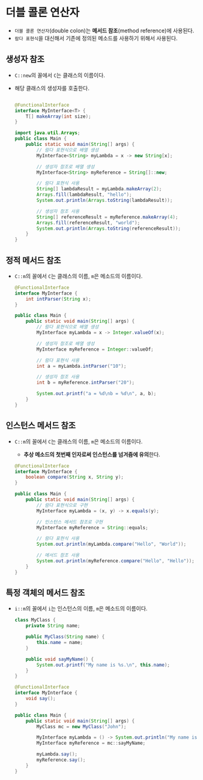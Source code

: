 # 더블 콜론 연산자

- `더블 콜론 연산자`(double colon)는 **메서드 참조**(method reference)에 사용된다.
- `람다 표현식`을 대신해서 기존에 정의된 메소드를 사용하기 위해서 사용된다.

## 생성자 참조

- `C::new`의 꼴에서 `C`는 클래스의 이름이다.
- 해당 클래스의 생성자를 호출한다.

  ```java

  @FunctionalInterface
  interface MyInterface<T> {
      T[] makeArray(int size);
  }
  ```

  ```java
  import java.util.Arrays;
  public class Main {
      public static void main(String[] args) {
          // 람다 표현식으로 배열 생성
          MyInterface<String> myLambda = x -> new String[x];

          // 생성자 참조로 배열 생성
          MyInterface<String> myReference = String[]::new;

          // 람다 표현식 사용
          String[] lambdaResult = myLambda.makeArray(2);
          Arrays.fill(lambdaResult, "hello");
          System.out.println(Arrays.toString(lambdaResult));

          // 생성자 참조 사용
          String[] referenceResult = myReference.makeArray(4);
          Arrays.fill(referenceResult, "world");
          System.out.println(Arrays.toString(referenceResult));
      }
  }
  ```

## 정적 메서드 참조

- `C::m`의 꼴에서 `C`는 클래스의 이름, `m`은 메소드의 이름이다.

  ```java
  @FunctionalInterface
  interface MyInterface {
      int intParser(String x);
  }
  ```

  ```java
  public class Main {
      public static void main(String[] args) {
          // 람다 표현식으로 배열 생성
          MyInterface myLambda = x -> Integer.valueOf(x);

          // 생성자 참조로 배열 생성
          MyInterface myReference = Integer::valueOf;

          // 람다 표현식 사용
          int a = myLambda.intParser("10");

          // 생성자 참조 사용
          int b = myReference.intParser("20");

          System.out.printf("a = %d\nb = %d\n", a, b);
      }
  }
  ```

## 인스턴스 메서드 참조

- `C::m`의 꼴에서 `C`는 클래스의 이름, `m`은 메소드의 이름이다.
  - **추상 메소드의 첫번째 인자로써 인스턴스를 넘겨줌에 유의**한다.

  ```java
  @FunctionalInterface
  interface MyInterface {
      boolean compare(String x, String y);
  }
  ```

  ```java
  public class Main {
      public static void main(String[] args) {
          // 람다 표현식으로 구현
          MyInterface myLambda = (x, y) -> x.equals(y);

          // 인스턴스 메서드 참조로 구현
          MyInterface myReference = String::equals;

          // 람다 표현식 사용
          System.out.println(myLambda.compare("Hello", "World"));

          // 메서드 참조 사용
          System.out.println(myReference.compare("Hello", "Hello"));
      }
  }
  ```

## 특정 객체의 메서드 참조

- `i::m`의 꼴에서 `i`는 인스턴스의 이름, `m`은 메소드의 이름이다.

  ```java
  class MyClass {
      private String name;

      public MyClass(String name) {
          this.name = name;
      }

      public void sayMyName() {
          System.out.printf("My name is %s.\n", this.name);
      }
  }
  ```

  ```java
  @FunctionalInterface
  interface MyInterface {
      void say();
  }
  ```

  ```java
  public class Main {
      public static void main(String[] args) {
          MyClass mc = new MyClass("John");

          MyInterface myLambda = () -> System.out.println("My name is John");
          MyInterface myReference = mc::sayMyName;

          myLambda.say();
          myReference.say();
      }
  }
  ```

